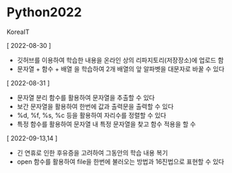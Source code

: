 # Python2022
KoreaIT

[ 2022-08-30 ]
 - 깃허브를 이용하여 학습한 내용을 온라인 상의 리파지토리(저장장소)에 업로드 함
 - 문자열 + 함수 + 배열 을 학습하여 2개 배열의 앞 알파벳을 대문자로 바꿀 수 있다
 
 
[ 2022-08-31 ]
 - 문자열 분리 함수를 활용하여 문자열을 추출할 수 있다
 - 보간 문자열을 활용하여 한번에 값과 출력문을 출력할 수 있다
 - %d, %f, %s, %c 등을 활용하여 자리수를 정렬할 수 있다
 - 특정 함수를 활용하여 문자열 내 특정 문자열을 찾고 함수 적용을 할 수 


[ 2022-09-13,14 ]
 - 긴 연휴로 인한 후유증을 고려하여 그동안의 학습 내용 복기
 - open 함수를 활용하여 file을 한번에 불러오는 방법과 16진법으로 표현할 수 있다
